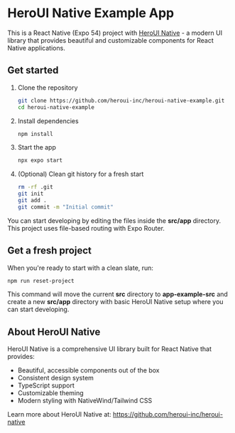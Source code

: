 # HeroUI Native Example App

This is a React Native (Expo 54) project with [HeroUI Native](https://github.com/heroui-inc/heroui-native) - a modern UI library that provides beautiful and customizable components for React Native applications.

## Get started

1. Clone the repository

   ```bash
   git clone https://github.com/heroui-inc/heroui-native-example.git
   cd heroui-native-example
   ```

2. Install dependencies

   ```bash
   npm install
   ```

3. Start the app

   ```bash
   npx expo start
   ```

4. (Optional) Clean git history for a fresh start

   ```bash
   rm -rf .git
   git init
   git add .
   git commit -m "Initial commit"
   ```

You can start developing by editing the files inside the **src/app** directory. This project uses file-based routing with Expo Router.

## Get a fresh project

When you're ready to start with a clean slate, run:

```bash
npm run reset-project
```

This command will move the current **src** directory to **app-example-src** and create a new **src/app** directory with basic HeroUI Native setup where you can start developing.

## About HeroUI Native

HeroUI Native is a comprehensive UI library built for React Native that provides:

- Beautiful, accessible components out of the box
- Consistent design system
- TypeScript support
- Customizable theming
- Modern styling with NativeWind/Tailwind CSS

Learn more about HeroUI Native at: https://github.com/heroui-inc/heroui-native